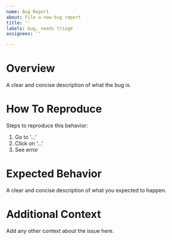 ```yaml
---
name: Bug Report 
about: File a new bug report 
title: ''
labels: bug, needs triage
assignees: ''

---
```


# Overview
A clear and concise description of what the bug is.

# How To Reproduce
Steps to reproduce this behavior:
1. Go to '...'
2. Click on '...'
3. See error

# Expected Behavior
A clear and concise description of what you expected to happen.

# Additional Context
Add any other context about the issue here.
